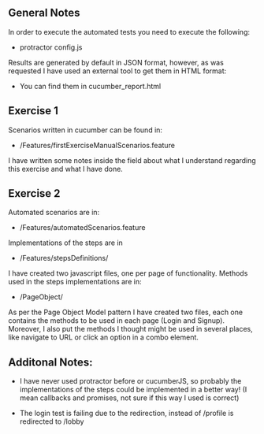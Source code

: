 ## General Notes
In order to execute the automated tests you need to execute the following:
- protractor config.js

Results are generated by default in JSON format, however, as was requested I have used an external tool to get them in HTML format:
- You can find them in cucumber_report.html

## Exercise 1
Scenarios written in cucumber can be found in:
- /Features/firstExerciseManualScenarios.feature

I have written some notes inside the field about what I understand regarding this exercise and what I have done.

## Exercise 2
Automated scenarios are in:
- /Features/automatedScenarios.feature

Implementations of the steps are in
- /Features/stepsDefinitions/

I have created two javascript files, one per page of functionality.
Methods used in the steps implementations are in:
- /PageObject/

As per the Page Object Model pattern I have created two files, each one contains the methods to be used in each page (Login and Signup).
Moreover, I also put the methods I thought might be used in several places, like navigate to URL or click an option in a combo element.

## Additonal Notes:
- I have never used protractor before or cucumberJS, so probably the implementations of the steps could be implemented in a better way! (I mean callbacks and promises, not sure if this way I used is correct)

- The login test is failing due to the redirection, instead of /profile is redirected to /lobby
